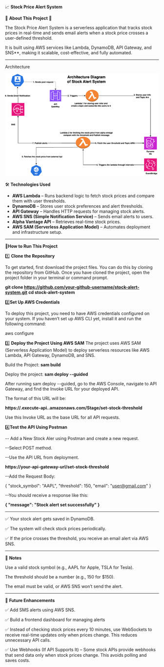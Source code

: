 📈 **Stock Price Alert System**

🌟 **About This Project** 🌟

The Stock Price Alert System is a serverless application that tracks stock prices in real-time and sends email alerts when a stock price crosses a user-defined threshold.

It is built using AWS services like Lambda, DynamoDB, API Gateway, and SNS\*\*, making it scalable, cost-effective, and fully automated.

---

Architecture

![Architecture Diagram](StockAlertArchiteture.png)

🛠 **Technologies Used**

- **AWS Lambda** – Runs backend logic to fetch stock prices and compare them with user thresholds.
- **DynamoDB** – Stores user stock preferences and alert thresholds.
- **API Gateway** – Handles HTTP requests for managing stock alerts.
- **AWS SNS (Simple Notification Service)** – Sends email alerts to users.
- **Alpha Vantage API** – Retrieves real-time stock prices.
- **AWS SAM (Serverless Application Model)** – Automates deployment and infrastructure setup.

---

🚀**How to Run This Project**

1️⃣ **Clone the Repository**

To get started, first download the project files. You can do this by cloning the repository from GitHub.
Once you have cloned the project, open the project folder in your terminal or command prompt.

**git clone https://github.com/your-github-username/stock-alert-system.git**
**cd stock-alert-system**

2️⃣**Set Up AWS Credentials**

To deploy this project, you need to have AWS credentials configured on your system. If you haven’t set up AWS CLI yet, install it and run the following command:

aws configure

3️⃣ **Deploy the Project Using AWS SAM**
The project uses AWS SAM (Serverless Application Model) to deploy serverless resources like AWS Lambda, API Gateway, DynamoDB, and SNS.

Build the Project:
**sam build**

Deploy the project:
**sam deploy --guided**

After running sam deploy --guided, go to the AWS Console, navigate to API Gateway, and find the Invoke URL for your deployed API.

The format of this URL will be:

**https://<your-api-id>.execute-api.<region>.amazonaws.com/Stage/set-stock-threshold**

Use this Invoke URL as the base URL for all API requests.

4️⃣**Test the API Using Postman**

-- Add a New Stock Aler using Postman and create a new request.

--Select POST method.

--Use the API URL from deployment.

**https://your-api-gateway-url/set-stock-threshold**

--Add the Request Body:

{
"stock_symbol": "AAPL",
"threshold": 150,
"email": "user@gmail.com"
}

--You should receive a response like this:

**{
"message": "Stock alert set successfully"
}**

---

✅ Your stock alert gets saved in DynamoDB.

✅ The system will check stock prices periodically.

✅ If the price crosses the threshold, you receive an email alert via AWS SNS.

---

📌 **Notes**

Use a valid stock symbol (e.g., AAPL for Apple, TSLA for Tesla).

The threshold should be a number (e.g., 150 for $150).

The email must be valid, or AWS SNS won’t send the alert.

---

🔮 **Future Enhancements**

✅ Add SMS alerts using AWS SNS.

✅ Build a frontend dashboard for managing alerts

✅ Instead of checking stock prices every 10 minutes, use WebSockets to receive real-time updates only when prices change. This reduces unnecessary API calls.

✅ Use Webhooks (If API Supports It) – Some stock APIs provide webhooks that send data only when stock prices change. This avoids polling and saves costs.
